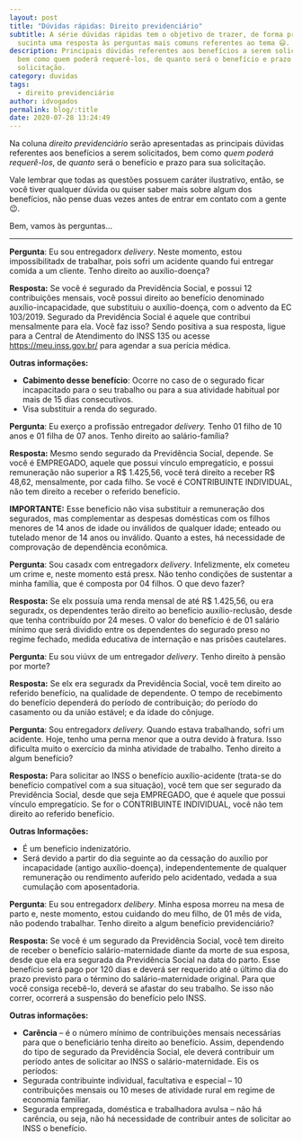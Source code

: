 ```yaml
---
layout: post
title: "Dúvidas rápidas: Direito previdenciário"
subtitle: A série dúvidas rápidas tem o objetivo de trazer, de forma prática e
  sucinta uma resposta às perguntas mais comuns referentes ao tema 😃.
description: Principais dúvidas referentes aos benefícios a serem solicitados,
  bem como quem poderá requerê-los, de quanto será o benefício e prazo para sua
  solicitação.
category: duvidas
tags:
  - direito previdenciário
author: idvogados
permalink: blog/:title
date: 2020-07-28 13:24:49
---
```

Na coluna *direito previdenciário* serão apresentadas as principais dúvidas referentes aos benefícios a serem solicitados, bem como *quem poderá requerê-los*, de *quanto* será o benefício e prazo para sua solicitação.

Vale lembrar que todas as questões possuem caráter ilustrativo, então, se você tiver qualquer dúvida ou quiser saber mais sobre algum dos benefícios, não pense duas vezes antes de entrar em contato com a gente 😉.

Bem, vamos às perguntas...

- - -

**Pergunta**: Eu sou entregadorx *delivery*. Neste momento, estou impossibilitadx de trabalhar, pois sofri um acidente quando fui entregar comida a um cliente. Tenho direito ao auxílio-doença?

**Resposta:** Se você é segurado da Previdência Social, e possui 12 contribuições mensais, você possui direito ao benefício denominado auxílio-incapacidade, que substituiu o auxílio-doença, com o advento da EC 103/2019. Segurado da Previdência Social é aquele que contribui mensalmente para ela. Você faz isso? Sendo positiva a sua resposta, ligue para a Central de Atendimento do INSS 135 ou acesse https://meu.inss.gov.br/ para agendar a sua perícia médica. 

**Outras informações:**

* **Cabimento desse benefício**: Ocorre no caso de o segurado ficar incapacitado para o seu trabalho ou     para a sua atividade habitual por mais de 15 dias consecutivos.
* Visa substituir a renda do segurado.

**Pergunta**: Eu exerço a profissão entregador *delivery.* Tenho 01 filho de 10 anos e 01 filha de 07 anos. Tenho direito ao salário-família?

**Resposta:** Mesmo sendo segurado da Previdência Social, depende. Se você é EMPREGADO, aquele que possui vínculo empregatício, e possui remuneração não superior a R$ 1.425,56, você terá direito a receber R$ 48,62, mensalmente, por cada filho. Se você é CONTRIBUINTE INDIVIDUAL, não tem direito a receber o referido benefício. 

**IMPORTANTE:** Esse benefício não visa substituir a remuneração dos segurados, mas complementar as despesas domésticas com os filhos menores de 14 anos de idade ou inválidos de qualquer idade; enteado ou tutelado menor de 14 anos ou inválido. Quanto a estes, há necessidade de comprovação de dependência econômica.

**Pergunta**: Sou casadx com entregadorx *delivery*. Infelizmente, elx cometeu um crime e, neste momento está presx. Não tenho condições de sustentar a minha família, que é composta por 04 filhos. O que devo fazer? 

**Resposta:** Se elx possuía uma renda mensal de até R$ 1.425,56, ou era seguradx, os dependentes terão direito ao benefício auxílio-reclusão, desde que tenha contribuído por 24 meses. O valor do benefício é de 01 salário mínimo que será dividido entre os dependentes do segurado preso no regime fechado, medida educativa de internação e nas prisões cautelares.

**Pergunta**: Eu sou viúvx de um entregador *delivery*. Tenho direito à pensão por morte?

**Resposta:** Se elx era seguradx da Previdência Social, você tem direito ao referido benefício, na qualidade de dependente. O tempo de recebimento do benefício dependerá do período de contribuição; do período do casamento ou da união estável; e da idade do cônjuge.

**Pergunta**: Sou entregadorx *delivery.* Quando estava trabalhando, sofri um acidente. Hoje, tenho uma perna menor que a outra devido à fratura. Isso dificulta muito o exercício da minha atividade de trabalho. Tenho direito a algum benefício?

**Resposta:** Para solicitar ao INSS o benefício auxílio-acidente (trata-se do benefício compatível com a sua situação), você tem que ser segurado da Previdência Social, desde que seja EMPREGADO, que é aquele que possui vínculo empregatício. Se for o CONTRIBUINTE INDIVIDUAL, você não tem direito ao referido benefício.

**Outras Informações:**

* É um benefício indenizatório.
* Será devido a partir do dia seguinte ao da cessação do auxílio por incapacidade (antigo     auxílio-doença), independentemente de qualquer remuneração ou rendimento     auferido pelo acidentado, vedada a sua cumulação com aposentadoria. 

**Pergunta**: Eu sou entregadorx *delibery*. Minha esposa morreu na mesa de parto e, neste momento, estou cuidando do meu filho, de 01 mês de vida, não podendo trabalhar. Tenho direito a algum benefício previdenciário?

**Resposta:** Se você é um segurado da Previdência Social, você tem direito de receber o benefício salário-maternidade diante da morte de sua esposa, desde que ela era segurada da Previdência Social na data do parto. Esse benefício será pago por 120 dias e deverá ser requerido até o último dia do prazo previsto para o término do salário-maternidade original. Para que você consiga recebê-lo, deverá se afastar do seu trabalho. Se isso não correr, ocorrerá a suspensão do benefício pelo INSS.

**Outras informações:**

* **Carência** – é o número mínimo de contribuições mensais necessárias para que o beneficiário tenha     direito ao benefício. Assim, dependendo do tipo de segurado da Previdência     Social, ele deverá contribuir um período antes de solicitar ao INSS o     salário-maternidade. Eis os períodos:
* Segurada contribuinte individual, facultativa e especial – 10 contribuições mensais     ou 10 meses de atividade rural em regime de economia familiar. 
* Segurada empregada, doméstica e trabalhadora avulsa – não há carência, ou seja, não     há necessidade de contribuir antes de solicitar ao INSS o benefício.